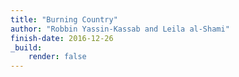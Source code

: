 ```yaml
---
title: "Burning Country"
author: "Robbin Yassin-Kassab and Leila al-Shami"
finish-date: 2016-12-26
_build:
    render: false
---
```


